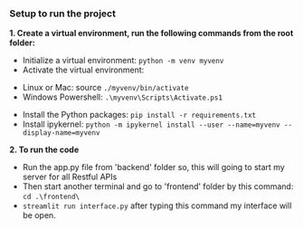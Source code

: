 ### Setup to run the project

**1. Create a virtual environment, run the following commands from the root folder:**
* Initialize a virtual environment: `python -m venv myvenv`
* Activate the virtual environment:
- Linux or Mac: source `./myvenv/bin/activate`
- Windows Powershell: `.\myvenv\Scripts\Activate.ps1`
* Install the Python packages: `pip install -r requirements.txt`
* Install ipykernel: `python -m ipykernel install --user --name=myvenv --display-name=myvenv`

**2. To run the code**
* Run the app.py file from 'backend' folder so, this will going to start my server for all Restful APIs
* Then start another terminal and go to 'frontend' folder by this command: `cd .\frontend\`
* `streamlit run interface.py` after typing this command my interface will be open.